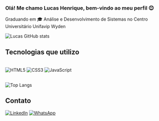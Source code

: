 ### Olá! Me chamo Lucas Henrique, bem-vindo ao meu perfil 😊
<div>
  <p>Graduando em 🎓 Análise e Desenvolvimento de Sistemas no Centro Universitário Unifavip Wyden</p>
</div>

![Lucas GitHub stats](https://github-readme-stats.vercel.app/api?username=lucashenriqramos&show_icons=true&theme=dark)



## Tecnologias que utilizo
<div style="display= inline_block"><br>
  <img align="center" alt="HTML5" src="https://img.shields.io/badge/HTML5-E34F26?style=for-the-badge&logo=html5&logoColor=white">
  <img align="center" alt="CSS3" src="https://img.shields.io/badge/CSS3-1572B6?style=for-the-badge&logo=css3&logoColor=white">
  <img align="center" alt="JavaScript" src="https://img.shields.io/badge/JavaScript-323330?style=for-the-badge&logo=javascript&logoColor=F7DF1E">
</div><br>

![Top Langs](https://github-readme-stats.vercel.app/api/top-langs/?username=lucashenriqramos&layout=compact)

## Contato

[![LinkedIn](https://img.shields.io/badge/LinkedIn-0077B5?style=for-the-badge&logo=linkedin&logoColor=white)](https://www.linkedin.com/in/lucashenriqramos)
[![WhatsApp](https://img.shields.io/badge/WhatsApp-25D366?style=for-the-badge&logo=whatsapp&logoColor=white)](https://wa.me/5581981755894)
